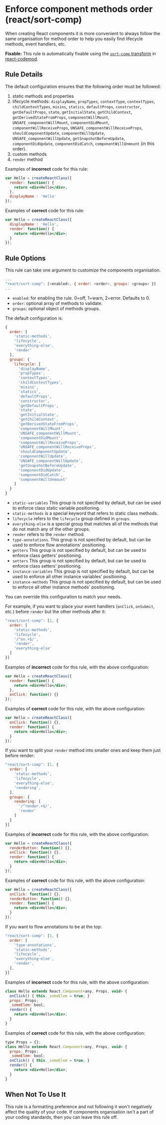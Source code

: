 # Enforce component methods order (react/sort-comp)

When creating React components it is more convenient to always follow the same organisation for method order to help you easily find lifecycle methods, event handlers, etc.

**Fixable:** This rule is automatically fixable using the [`sort-comp` transform](https://github.com/reactjs/react-codemod/blob/master/transforms/sort-comp.js) in [react-codemod](https://www.npmjs.com/package/react-codemod).

## Rule Details

The default configuration ensures that the following order must be followed:

  1. static methods and properties
  2. lifecycle methods: `displayName`, `propTypes`, `contextType`, `contextTypes`, `childContextTypes`, `mixins`, `statics`, `defaultProps`, `constructor`, `getDefaultProps`, `state`, `getInitialState`, `getChildContext`, `getDerivedStateFromProps`, `componentWillMount`, `UNSAFE_componentWillMount`, `componentDidMount`, `componentWillReceiveProps`, `UNSAFE_componentWillReceiveProps`, `shouldComponentUpdate`, `componentWillUpdate`, `UNSAFE_componentWillUpdate`, `getSnapshotBeforeUpdate`, `componentDidUpdate`, `componentDidCatch`, `componentWillUnmount` (in this order).
  3. custom methods
  4. `render` method

Examples of **incorrect** code for this rule:

```jsx
var Hello = createReactClass({
  render: function() {
    return <div>Hello</div>;
  },
  displayName : 'Hello'
});
```

Examples of **correct** code for this rule:

```jsx
var Hello = createReactClass({
  displayName : 'Hello',
  render: function() {
    return <div>Hello</div>;
  }
});
```

## Rule Options

This rule can take one argument to customize the components organisation.

```js
...
"react/sort-comp": [<enabled>, { order: <order>, groups: <groups> }]
...
```

* `enabled`: for enabling the rule. 0=off, 1=warn, 2=error. Defaults to 0.
* `order`: optional array of methods to validate.
* `groups`: optional object of methods groups.

The default configuration is:

```js
{
  order: [
    'static-methods',
    'lifecycle',
    'everything-else',
    'render'
  ],
  groups: {
    lifecycle: [
      'displayName',
      'propTypes',
      'contextTypes',
      'childContextTypes',
      'mixins',
      'statics',
      'defaultProps',
      'constructor',
      'getDefaultProps',
      'state',
      'getInitialState',
      'getChildContext',
      'getDerivedStateFromProps',
      'componentWillMount',
      'UNSAFE_componentWillMount',
      'componentDidMount',
      'componentWillReceiveProps',
      'UNSAFE_componentWillReceiveProps',
      'shouldComponentUpdate',
      'componentWillUpdate',
      'UNSAFE_componentWillUpdate',
      'getSnapshotBeforeUpdate',
      'componentDidUpdate',
      'componentDidCatch',
      'componentWillUnmount'
    ]
  }
}
```
* `static-variables` This group is not specified by default, but can be used to enforce class static variable positioning.
* `static-methods` is a special keyword that refers to static class methods.
* `lifecycle` refers to the `lifecycle` group defined in `groups`.
* `everything-else` is a special group that matches all of the methods that do not match any of the other groups.
* `render` refers to the `render` method.
* `type-annotations`. This group is not specified by default, but can be used to enforce flow annotations' positioning.
* `getters` This group is not specified by default, but can be used to enforce class getters' positioning.
* `setters` This group is not specified by default, but can be used to enforce class setters' positioning.
* `instance-variables` This group is not specified by default, but can be used to enforce all other instance variables' positioning.
* `instance-methods` This group is not specified by default, but can be used to enforce all other instance methods' positioning.

You can override this configuration to match your needs.

For example, if you want to place your event handlers (`onClick`, `onSubmit`, etc.) before `render` but the other methods after it:

```js
"react/sort-comp": [1, {
  order: [
    'static-methods',
    'lifecycle',
    '/^on.+$/',
    'render',
    'everything-else'
  ]
}]
```

Examples of **incorrect** code for this rule, with the above configuration:

```jsx
var Hello = createReactClass({
  render: function() {
    return <div>Hello</div>;
  },
  onClick: function() {}
});
```

Examples of **correct** code for this rule, with the above configuration:

```jsx
var Hello = createReactClass({
  onClick: function() {},
  render: function() {
    return <div>Hello</div>;
  }
});
```

If you want to split your `render` method into smaller ones and keep them just before render:

```js
"react/sort-comp": [1, {
  order: [
    'static-methods',
    'lifecycle',
    'everything-else',
    'rendering',
  ],
  groups: {
    rendering: [
      '/^render.+$/',
      'render'
    ]
  }
}]
```

Examples of **incorrect** code for this rule, with the above configuration:

```jsx
var Hello = createReactClass({
  renderButton: function() {},
  onClick: function() {},
  render: function() {
    return <div>Hello</div>;
  }
});
```

Examples of **correct** code for this rule, with the above configuration:

```jsx
var Hello = createReactClass({
  onClick: function() {},
  renderButton: function() {},
  render: function() {
    return <div>Hello</div>;
  }
});
```

If you want to flow annotations to be at the top:

```js
"react/sort-comp": [1, {
  order: [
    'type-annotations',
    'static-methods',
    'lifecycle',
    'everything-else',
    'render',
  ],
}]
```

Examples of **incorrect** code for this rule, with the above configuration:

```jsx
class Hello extends React.Component<any, Props, void> {
  onClick() { this._someElem = true; }
  props: Props;
  _someElem: bool;
  render() {
    return <div>Hello</div>;
  }
}
```

Examples of **correct** code for this rule, with the above configuration:

```jsx
type Props = {};
class Hello extends React.Component<any, Props, void> {
  props: Props;
  _someElem: bool;
  onClick() { this._someElem = true; }
  render() {
    return <div>Hello</div>;
  }
}
```

## When Not To Use It

This rule is a formatting preference and not following it won't negatively affect the quality of your code. If components organisation isn't a part of your coding standards, then you can leave this rule off.
